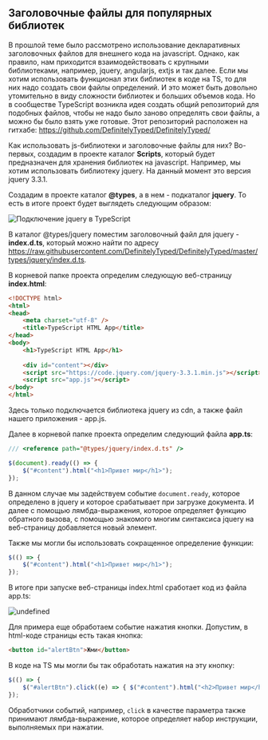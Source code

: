 ## Заголовочные файлы для популярных библиотек

В прошлой теме было рассмотрено использование декларативных заголовочных файлов для внешнего кода на javascript. Однако, как правило, 
нам приходится взаимодействовать с крупными библиотеками, например, jquery, angularjs, extjs и так далее. Если мы хотим использовать функционал этих библиотек в коде на TS, 
то для них надо создать свои файлы определений. И это может быть довольно утомительно в виду сложности библиотек и больших объемов кода. 
Но в сообществе TypeScript возникла идея создать общий репозиторий для подобных файлов, чтобы не надо было заново определять свои файлы, а можно бы было взять уже готовые. 
Этот репозиторий расположен на гитхабе: https://github.com/DefinitelyTyped/DefinitelyTyped/

Как использовать js-библиотеки и заголовочные файлы для них? Во-первых, создадим в проекте каталог **Scripts**, который будет предназначен для 
хранения библиотек на javascript. Например, мы хотим использовать библиотеку jquery. На данный момент это версия jquery 3.3.1.

Создадим в проекте каталог **@types**, а в нем - подкаталог **jquery**. 
То есть в итоге проект будет выглядеть следующим образом:

![Подключение jquery в TypeScript](https://metanit.com/web/typescript/pics/5.png)

В каталог @types/jquery поместим заголовочный файл для jquery - **index.d.ts**, 
который можно найти по адресу https://raw.githubusercontent.com/DefinitelyTyped/DefinitelyTyped/master/types/jquery/index.d.ts.

В корневой папке проекта определим следующую веб-страницу **index.html**:

```html
<!DOCTYPE html>
<html>
<head>
    <meta charset="utf-8" />
    <title>TypeScript HTML App</title>
</head>
<body>
    <h1>TypeScript HTML App</h1>
 
    <div id="content"></div>
    <script src="https://code.jquery.com/jquery-3.3.1.min.js"></script>
    <script src="app.js"></script>
</body>
</html>
```

Здесь только подключается библиотека jquery из cdn, а также файл нашего приложения - app.js.

Далее в корневой папке проекта определим следующий файла **app.ts**:

```js
/// <reference path="@types/jquery/index.d.ts" />

$(document).ready(() => {
    $("#content").html("<h1>Привет мир</h1>");
});
```

В данном случае мы задействуем событие `document.ready`, которое определено в jquery и которое срабатывает при загрузке документа. 
И далее с помощью лямбда-выражения, которое определяет функцию обратного вызова, с помощью знакомого многим синтаксиса jquery на веб-страницу добавляется новый элемент.

Также мы могли бы использовать сокращенное определение функции:

```ts
$(() => {
    $("#content").html("<h1>Привет мир</h1>");
});
```

В итоге при запуске веб-страницы index.html сработает код из файла app.ts:

![undefined](https://metanit.com/web/typescript/pics/29.png)

Для примера еще обработаем событие нажатия кнопки. Допустим, в html-коде страницы есть такая кнопка:

```html
<button id="alertBtn">Жми</button>
```

В коде на TS  мы могли бы так обработать нажатия на эту кнопку:

```ts
$(() => {
    $("#alertBtn").click((e) => { $("#content").html("<h2>Привет мир</h2>"); });
});
```

Обработчики событий, например, `click` в качестве параметра также принимают лямбда-выражение, которое определяет 
набор инструкции, выполняемых при нажатии.

